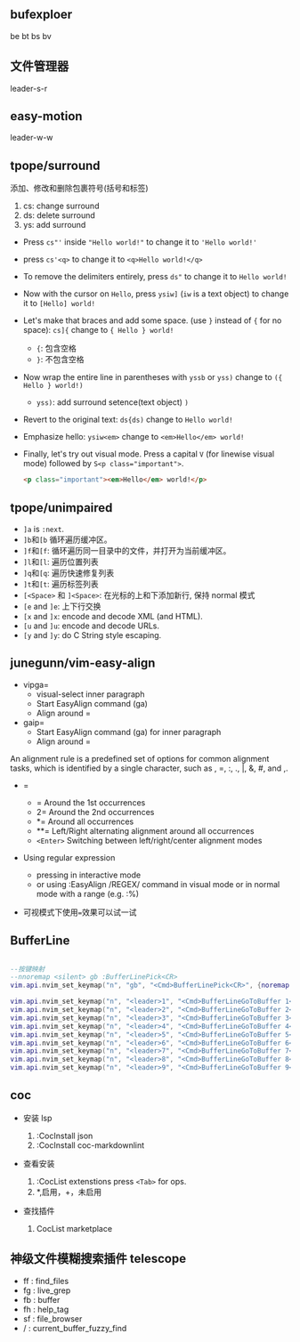 ## bufexploer
<leader>be
<leader>bt
<leader>bs
<leader>bv
## 文件管理器

leader-s-r

## easy-motion
leader-w-w

## tpope/surround




添加、修改和删除包裹符号(括号和标签)

1. cs: change surround
2. ds: delete surround
3. ys: add surround

- Press `cs"'` inside `"Hello world!"` to change it to `'Hello world!'`
- press `cs'<q>` to change it to `<q>Hello world!</q>`
- To remove the delimiters entirely, press `ds"` to change it to `Hello world!`
- Now with the cursor on `Hello`, press `ysiw]` (`iw` is a text object) to change it to `[Hello] world!`
- Let's make that braces and add some space. (use `}` instead of `{` for no space): `cs]{` change to `{ Hello } world!`
  - `{`: 包含空格
  - `}`: 不包含空格
- Now wrap the entire line in parentheses with `yssb` or `yss)` change to `({ Hello } world!)`
  - `yss)`: add surround setence(text object) `)`
- Revert to the original text: `ds{ds)` change to `Hello world!`
- Emphasize hello: `ysiw<em>` change to `<em>Hello</em> world!`
- Finally, let's try out visual mode. Press a capital `V` (for linewise visual mode) followed by `S<p class="important">`.

  ```html
  <p class="important"><em>Hello</em> world!</p>
  ```

## tpope/unimpaired

- `]a` is `:next`.
- `]b`和`[b` 循环遍历缓冲区。
- `]f`和`[f`: 循环遍历同一目录中的文件，并打开为当前缓冲区。
- `]l`和`[l`: 遍历位置列表
- `]q`和`[q`: 遍历快速修复列表
- `]t`和`[t`: 遍历标签列表
- `[<Space>` 和 `]<Space>`: 在光标的上和下添加新行, 保持 normal 模式
- `[e` and `]e`: 上下行交换
- `[x` and `]x`: encode and decode XML (and HTML).
- `[u` and `]u`: encode and decode URLs.
- `[y` and `]y`: do C String style escaping.

## junegunn/vim-easy-align

- vipga=
  - visual-select inner paragraph
  - Start EasyAlign command (ga)
  - Align around =
- gaip=
  - Start EasyAlign command (ga) for inner paragraph
  - Align around =

An alignment rule is a predefined set of options for common alignment tasks, which is identified by a single character, such as <Space>, =, :, ., |, &, #, and ,.

- =

  - = Around the 1st occurrences
  - 2= Around the 2nd occurrences
  - \*= Around all occurrences
  - \*\*= Left/Right alternating alignment around all occurrences
  - `<Enter>` Switching between left/right/center alignment modes

- Using regular expression

  - pressing <Ctrl-X> in interactive mode
  - or using :EasyAlign /REGEX/ command in visual mode or in normal mode with a range (e.g. :%)

- 可视模式下使用`=`效果可以试一试

## BufferLine

```lua

--按键映射
--nnoremap <silent> gb :BufferLinePick<CR>
vim.api.nvim_set_keymap("n", "gb", "<Cmd>BufferLinePick<CR>", {noremap = true, silent = true})

vim.api.nvim_set_keymap("n", "<leader>1", "<Cmd>BufferLineGoToBuffer 1<CR>", {noremap = true, silent = true})
vim.api.nvim_set_keymap("n", "<leader>2", "<Cmd>BufferLineGoToBuffer 2<CR>", {noremap = true, silent = true})
vim.api.nvim_set_keymap("n", "<leader>3", "<Cmd>BufferLineGoToBuffer 3<CR>", {noremap = true, silent = true})
vim.api.nvim_set_keymap("n", "<leader>4", "<Cmd>BufferLineGoToBuffer 4<CR>", {noremap = true, silent = true})
vim.api.nvim_set_keymap("n", "<leader>5", "<Cmd>BufferLineGoToBuffer 5<CR>", {noremap = true, silent = true})
vim.api.nvim_set_keymap("n", "<leader>6", "<Cmd>BufferLineGoToBuffer 6<CR>", {noremap = true, silent = true})
vim.api.nvim_set_keymap("n", "<leader>7", "<Cmd>BufferLineGoToBuffer 7<CR>", {noremap = true, silent = true})
vim.api.nvim_set_keymap("n", "<leader>8", "<Cmd>BufferLineGoToBuffer 8<CR>", {noremap = true, silent = true})
vim.api.nvim_set_keymap("n", "<leader>9", "<Cmd>BufferLineGoToBuffer 9<CR>", {noremap = true, silent = true})
```

## coc

- 安装 lsp

  1. :CocInstall json
  2. :CocInstall coc-markdownlint

- 查看安装

  1. :CocList extenstions press `<Tab>` for ops.
  2. \*,启用，+，未启用

- 查找插件

  1. CocList marketplace

## 神级文件模糊搜索插件 telescope

- <leader>ff : find_files
- <leader>fg : live_grep
- <leader>fb : buffer
- <leader>fh : help_tag
- <leader>sf : file_browser
- <leader>/ : current_buffer_fuzzy_find

















